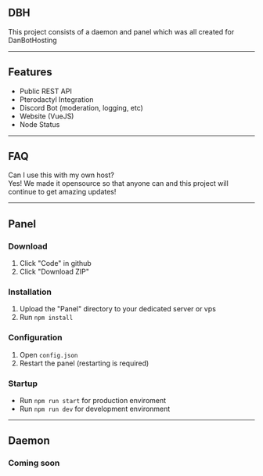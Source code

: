 DBH
------------
                                                                                                                                                
This project consists of a daemon and panel which was all created for DanBotHosting

* * *

Features
--------

*   Public REST API
*   Pterodactyl Integration
*   Discord Bot (moderation, logging, etc)
*   Website (VueJS)
*   Node Status

* * *

FAQ
---

Can I use this with my own host?  
Yes! We made it opensource so that anyone can and this project will continue to get amazing updates!

* * *

Panel
-----

### **Download**

1. Click "Code" in github
2. Click "Download ZIP"

### **Installation**

1. Upload the "Panel" directory to your dedicated server or vps
2. Run `npm install`

### **Configuration**

1. Open `config.json`
2. Restart the panel (restarting is required)

### **Startup**

* Run `npm run start` for production enviroment
* Run `npm run dev` for development environment

* * *

Daemon
-----

### **Coming soon**